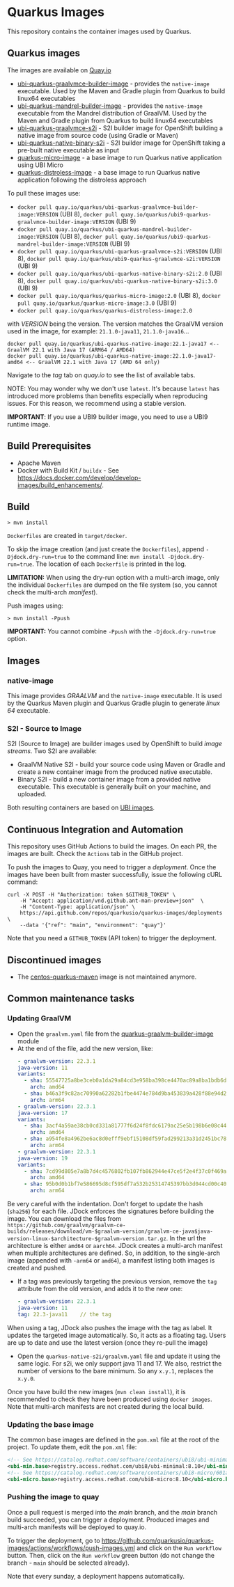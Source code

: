 # Quarkus Images

This repository contains the container images used by Quarkus.

## Quarkus images

The images are available on [Quay.io](https://quay.io/organization/quarkus)

* [ubi-quarkus-graalvmce-builder-image](https://quay.io/repository/quarkus/ubi-quarkus-graalvmce-builder-image) - provides the `native-image` executable. Used by the Maven and Gradle plugin from Quarkus to build linux64 executables
* [ubi-quarkus-mandrel-builder-image](https://quay.io/repository/quarkus/ubi-quarkus-mandrel-builder-image) - provides the `native-image` executable from the Mandrel distribution of GraalVM. Used by the Maven and Gradle plugin from Quarkus to build linux64 executables
* [ubi-quarkus-graalvmce-s2i](https://quay.io/repository/quarkus/ubi-quarkus-graalvmce-s2i) - S2I builder image for OpenShift building a native image from source code (using Gradle or Maven)
* [ubi-quarkus-native-binary-s2i](https://quay.io/repository/quarkus/ubi-quarkus-native-binary-s2i) - S2I builder image for OpenShift taking a pre-built native executable as input
* [quarkus-micro-image](https://quay.io/repository/quarkus/quarkus-micro-image) - a base image to run Quarkus native application using UBI Micro
* [quarkus-distroless-image](https://quay.io/repository/quarkus/quarkus-distroless-image) - a base image to run Quarkus native application following the distroless approach

To pull these images use:

* `docker pull quay.io/quarkus/ubi-quarkus-graalvmce-builder-image:VERSION` (UBI 8), `docker pull quay.io/quarkus/ubi9-quarkus-graalvmce-builder-image:VERSION` (UBI 9)
* `docker pull quay.io/quarkus/ubi-quarkus-mandrel-builder-image:VERSION` (UBI 8), `docker pull quay.io/quarkus/ubi9-quarkus-mandrel-builder-image:VERSION` (UBI 9)
* `docker pull quay.io/quarkus/ubi-quarkus-graalvmce-s2i:VERSION` (UBI 8), `docker pull quay.io/quarkus/ubi9-quarkus-graalvmce-s2i:VERSION` (UBI 9)
* `docker pull quay.io/quarkus/ubi-quarkus-native-binary-s2i:2.0` (UBI 8), `docker pull quay.io/quarkus/ubi-quarkus-native-binary-s2i:3.0` (UBI 9) 
* `docker pull quay.io/quarkus/quarkus-micro-image:2.0` (UBI 8), `docker pull quay.io/quarkus/quarkus-micro-image:3.0` (UBI 9)
* `docker pull quay.io/quarkus/quarkus-distroless-image:2.0`

with _VERSION_ being the version. 
The version matches the GraalVM version used in the image, for example: `21.1.0-java11`, `21.1.0-java16`...

```text
docker pull quay.io/quarkus/ubi-quarkus-native-image:22.1-java17 <-- GraalVM 22.1 with Java 17 (ARM64 / AMD64) 
docker pull quay.io/quarkus/ubi-quarkus-native-image:22.1.0-java17-amd64 <-- GraalVM 22.1 with Java 17 (AMD 64 only)
```

Navigate to the _tag_ tab on _quay.io_ to see the list of available tabs.  

NOTE: You may wonder why we don't use `latest`. It's because `latest` has introduced more problems than benefits especially when reproducing issues.
For this reason, we recommend using a stable version.

**IMPORTANT**: If you use a UBI9 builder image, you need to use a UBI9 runtime image.

## Build Prerequisites

* Apache Maven
* Docker with Build Kit / `buildx` - See https://docs.docker.com/develop/develop-images/build_enhancements/.

## Build

```shell
> mvn install
```

`Dockerfiles` are created in `target/docker`.

To skip the image creation (and just create the `Dockerfiles`), append `-Djdock.dry-run=true` to the command line:
`mvn install -Djdock.dry-run=true`.
The location of each `Dockerfile` is printed in the log.

**LIMITATION:** When using the dry-run option with a multi-arch image, only the individual `Dockerfiles` are dumped on the file system (so, you cannot check the multi-arch _manifest_).

Push images using:

```shell
> mvn install -Ppush
```

**IMPORTANT:** You cannot combine `-Ppush` with the `-Djdock.dry-run=true` option.

## Images

### native-image

This image provides _GRAALVM_ and the `native-image` executable. It is used by the Quarkus Maven plugin and Quarkus Gradle plugin to generate _linux 64_ executable.

### S2I - Source to Image

S2I (Source to Image) are builder images used by OpenShift to build _image streams_.
Two S2I are available:

* GraalVM Native S2I - build your source code using Maven or Gradle and create a new container image from the produced native executable.
* Binary S2I - build a new container image from a provided native executable. This executable is generally built on your machine, and uploaded.

Both resulting containers are based on [UBI images](https://www.redhat.com/en/blog/introducing-red-hat-universal-base-image).

## Continuous Integration and Automation

This repository uses GitHub Actions to build the images.
On each PR, the images are built. Check the `Actions` tab in the GitHub project.

To push the images to Quay, you need to trigger a _deployment_.
Once the images have been built from master successfully, issue the following cURL command:

```shell
curl -X POST -H "Authorization: token $GITHUB_TOKEN" \
    -H "Accept: application/vnd.github.ant-man-preview+json"  \
    -H "Content-Type: application/json" \
    https://api.github.com/repos/quarkusio/quarkus-images/deployments \
    --data '{"ref": "main", "environment": "quay"}'
```

Note that you need a `GITHUB_TOKEN` (API token) to trigger the deployment.

## Discontinued images

* The [centos-quarkus-maven](https://quay.io/repository/quarkus/centos-quarkus-maven) image is not maintained anymore.

## Common maintenance tasks

### Updating GraalVM

* Open the `graalvm.yaml` file from the [quarkus-graalvm-builder-image](quarkus-graalvm-builder-image) module
* At the end of the file, add the new version, like:
    ```yaml
  - graalvm-version: 22.3.1                                                   // graalvm version
    java-version: 11                                                          // java version
    variants:
      - sha: 55547725a8be3ceb0a1da29a84cd3e958ba398ce4470ac89a8ba1bdb6d9bddb8 // sha256 of the tar.gz file
        arch: amd64                                                           // architecture
      - sha: b46a3f9c82ac70990a62282b1fbe4474e784d9ba453839a428f88e94d21f8abc
        arch: arm64
  - graalvm-version: 22.3.1
    java-version: 17
    variants:
      - sha: 3acf4a59ae38cb0cd331a81777f6d24f8fdc6179ac25e5b198b6e08c444c9129
        arch: amd64
      - sha: a954fe8a4962be6ac8d0efff9ebf15108df59fad299213a31d2451bc78434818
        arch: arm64
  - graalvm-version: 22.3.1
    java-version: 19
    variants:
      - sha: 7cd99d805e7a8b7d4c4576802fb107fb862944e47ce5f2e4f37c0f469a70dd2f
        arch: amd64
      - sha: 95b0d0b1bf7e586695d8cf595df7a532b25314745397bb3d044cd00c409f6a0d
        arch: arm64
    ```
Be very careful with the indentation.
Don't forget to update the hash (`sha256`) for each file.
JDock enforces the signatures before building the image.
You can download the files from `https://github.com/graalvm/graalvm-ce-builds/releases/download/vm-$graalvm-version/graalvm-ce-java$java-version-linux-$architecture-$graalvm-version.tar.gz`.
In the url the architecture is either `amd64` or `aarch64`.
JDock creates a multi-arch manifest when multiple architectures are defined.
So, in addition, to the single-arch image (appended with `-arm64` or `amd64`), a manifest listing both images is created and pushed.
* If a tag was previously targeting the previous version, remove the `tag` attribute from the old version, and adds it to the new one:
    ```yaml
  - graalvm-version: 22.3.1                                                   
    java-version: 11 
    tag: 22.3-java11    // the tag
    ```
When using a tag, JDock also pushes the image with the tag as label.
It updates the targeted image automatically.
So, it acts as a floating tag.
Users are up to date and use the latest version (once they re-pull the image)
* Open the `quarkus-native-s2i/graalvm.yaml` file and update it using the same logic.
For s2i, we only support java 11 and 17.
We also, restrict the number of versions to the bare minimum. So any `x.y.1`, replaces the `x.y.0`.

Once you have build the new images (`mvn clean install`), it is recommended to check they have been produced using `docker images`.
Note that multi-arch manifests are not created during the local build.

### Updating the base image

The common base images are defined in the `pom.xml` file at the root of the project.
To update them, edit the `pom.xml` file:

```xml
<!-- See https://catalog.redhat.com/software/containers/ubi8/ubi-minimal/5c359a62bed8bd75a2c3fba8 -->
<ubi-min.base>registry.access.redhat.com/ubi8/ubi-minimal:8.10</ubi-min.base>
<!-- See https://catalog.redhat.com/software/containers/ubi8-micro/601a84aadd19c7786c47c8ea -->
<ubi-micro.base>registry.access.redhat.com/ubi8-micro:8.10</ubi-micro.base>
```

### Pushing the image to quay

Once a pull request is merged into the _main_ branch, and the _main_ branch build succeeded, you can trigger a deployment.
Produced images and multi-arch manifests will be deployed to quay.io.

To trigger the deployment, go to https://github.com/quarkusio/quarkus-images/actions/workflows/push-images.yml and click
on the `Run workflow` button. 
Then, click on the `Run workflow` green button (do not change the branch - `main` should be selected already).

Note that every sunday, a deployment happens automatically. 
